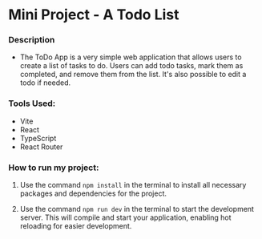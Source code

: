 # Mini Project - A Todo List

### Description

- The ToDo App is a very simple web application that allows users to create a list of tasks to do. Users can add todo tasks, mark them as completed, and remove them from the list. It's also possible to edit a todo if needed.

### Tools Used:

- Vite
- React
- TypeScript
- React Router

### How to run my project:

1. Use the command `npm install` in the terminal to install all necessary packages and dependencies for the project.

2. Use the command `npm run dev` in the terminal to start the development server. This will compile and start your application, enabling hot reloading for easier development.
